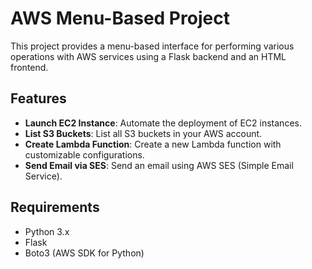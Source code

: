 # AWS Menu-Based Project

This project provides a menu-based interface for performing various operations with AWS services using a Flask backend and an HTML frontend.

## Features

- **Launch EC2 Instance**: Automate the deployment of EC2 instances.
- **List S3 Buckets**: List all S3 buckets in your AWS account.
- **Create Lambda Function**: Create a new Lambda function with customizable configurations.
- **Send Email via SES**: Send an email using AWS SES (Simple Email Service).

## Requirements

- Python 3.x
- Flask
- Boto3 (AWS SDK for Python)
